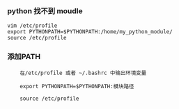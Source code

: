 ### python 找不到 moudle

```shell
vim /etc/profile 
export PYTHONPATH=$PYTHONPATH:/home/my_python_module/
source /etc/profile 
```



### 添加PATH

```shell
    在/etc/profile 或者 ~/.bashrc 中输出环境变量
    
    export PYTHONPATH=$PYTHONPATH:模块路径
    
    source /etc/profile
```

​    

